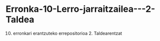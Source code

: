 # Erronka-10-Lerro-jarraitzailea---2-Taldea
10. erronkari erantzuteko errepositorioa 2. Taldearentzat
